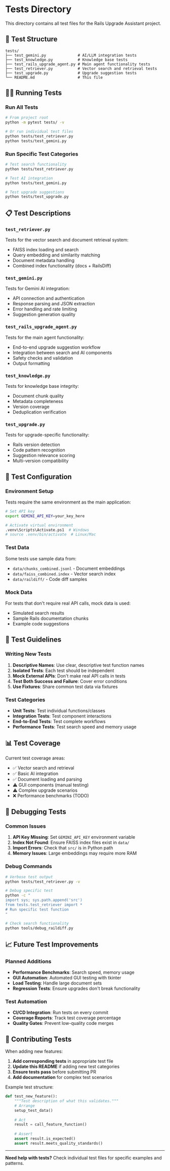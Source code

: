 # Tests Directory

This directory contains all test files for the Rails Upgrade Assistant project.

## 🧪 Test Structure

```
tests/
├── test_gemini.py              # AI/LLM integration tests
├── test_knowledge.py           # Knowledge base tests  
├── test_rails_upgrade_agent.py # Main agent functionality tests
├── test_retriever.py           # Vector search and retrieval tests
├── test_upgrade.py             # Upgrade suggestion tests
└── README.md                   # This file
```

## 🏃‍♂️ Running Tests

### Run All Tests
```bash
# From project root
python -m pytest tests/ -v

# Or run individual test files
python tests/test_retriever.py
python tests/test_gemini.py
```

### Run Specific Test Categories
```bash
# Test search functionality
python tests/test_retriever.py

# Test AI integration
python tests/test_gemini.py

# Test upgrade suggestions
python tests/test_upgrade.py
```

## 📋 Test Descriptions

### `test_retriever.py`
Tests for the vector search and document retrieval system:
- FAISS index loading and search
- Query embedding and similarity matching
- Document metadata handling
- Combined index functionality (docs + RailsDiff)

### `test_gemini.py`  
Tests for Gemini AI integration:
- API connection and authentication
- Response parsing and JSON extraction
- Error handling and rate limiting
- Suggestion generation quality

### `test_rails_upgrade_agent.py`
Tests for the main agent functionality:
- End-to-end upgrade suggestion workflow
- Integration between search and AI components
- Safety checks and validation
- Output formatting

### `test_knowledge.py`
Tests for knowledge base integrity:
- Document chunk quality
- Metadata completeness
- Version coverage
- Deduplication verification

### `test_upgrade.py`
Tests for upgrade-specific functionality:
- Rails version detection
- Code pattern recognition
- Suggestion relevance scoring
- Multi-version compatibility

## 🔧 Test Configuration

### Environment Setup
Tests require the same environment as the main application:
```bash
# Set API key
export GEMINI_API_KEY=your_key_here

# Activate virtual environment
.venv\Scripts\Activate.ps1  # Windows
# source .venv/bin/activate  # Linux/Mac
```

### Test Data
Some tests use sample data from:
- `data/chunks_combined.jsonl` - Document embeddings
- `data/faiss_combined.index` - Vector search index
- `data/raildiff/` - Code diff samples

### Mock Data
For tests that don't require real API calls, mock data is used:
- Simulated search results
- Sample Rails documentation chunks
- Example code suggestions

## 🚨 Test Guidelines

### Writing New Tests
1. **Descriptive Names**: Use clear, descriptive test function names
2. **Isolated Tests**: Each test should be independent
3. **Mock External APIs**: Don't make real API calls in tests
4. **Test Both Success and Failure**: Cover error conditions
5. **Use Fixtures**: Share common test data via fixtures

### Test Categories
- **Unit Tests**: Test individual functions/classes
- **Integration Tests**: Test component interactions
- **End-to-End Tests**: Test complete workflows
- **Performance Tests**: Test search speed and memory usage

## 📊 Test Coverage

Current test coverage areas:
- ✅ Vector search and retrieval
- ✅ Basic AI integration
- ✅ Document loading and parsing
- ⚠️ GUI components (manual testing)
- ⚠️ Complex upgrade scenarios
- ❌ Performance benchmarks (TODO)

## 🐛 Debugging Tests

### Common Issues
1. **API Key Missing**: Set `GEMINI_API_KEY` environment variable
2. **Index Not Found**: Ensure FAISS index files exist in `data/`
3. **Import Errors**: Check that `src/` is in Python path
4. **Memory Issues**: Large embeddings may require more RAM

### Debug Commands
```bash
# Verbose test output
python tests/test_retriever.py -v

# Debug specific test
python -c "
import sys; sys.path.append('src')
from tests.test_retriever import *
# Run specific test function
"

# Check search functionality
python tools/debug_raildiff.py
```

## 📈 Future Test Improvements

### Planned Additions
- **Performance Benchmarks**: Search speed, memory usage
- **GUI Automation**: Automated GUI testing with tkinter
- **Load Testing**: Handle large document sets
- **Regression Tests**: Ensure upgrades don't break functionality

### Test Automation
- **CI/CD Integration**: Run tests on every commit
- **Coverage Reports**: Track test coverage percentage
- **Quality Gates**: Prevent low-quality code merges

## 🤝 Contributing Tests

When adding new features:
1. **Add corresponding tests** in appropriate test file
2. **Update this README** if adding new test categories
3. **Ensure tests pass** before submitting PR
4. **Add documentation** for complex test scenarios

Example test structure:
```python
def test_new_feature():
    """Test description of what this validates."""
    # Arrange
    setup_test_data()
    
    # Act
    result = call_feature_function()
    
    # Assert
    assert result.is_expected()
    assert result.meets_quality_standards()
```

---

**Need help with tests?** Check individual test files for specific examples and patterns.

